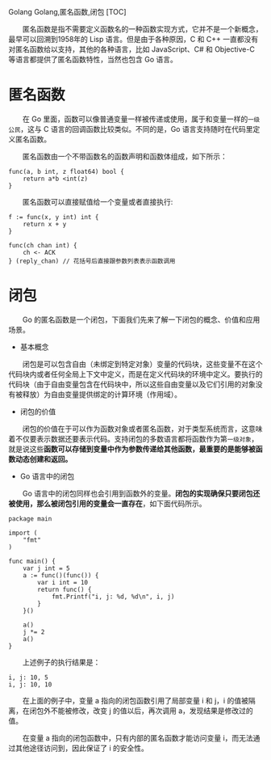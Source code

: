 Golang
Golang,匿名函数,闭包
[TOC]

&emsp;&emsp;匿名函数是指不需要定义函数名的一种函数实现方式，它并不是一个新概念，最早可以回溯到1958年的 Lisp 语言。但是由于各种原因，C 和 C++ 一直都没有对匿名函数给以支持，其他的各种语言，比如 JavaScript、C# 和 Objective-C 等语言都提供了匿名函数特性，当然也包含 Go 语言。

# 匿名函数

&emsp;&emsp;在 Go 里面，函数可以像普通变量一样被传递或使用，属于和变量一样的`一级公民`，这与 C 语言的回调函数比较类似。不同的是，Go 语言支持随时在代码里定义匿名函数。

&emsp;&emsp;匿名函数由一个不带函数名的函数声明和函数体组成，如下所示：

```
func(a, b int, z float64) bool {
	return a*b <int(z)
}
```

&emsp;&emsp;匿名函数可以直接赋值给一个变量或者直接执行:

```
f := func(x, y int) int {
	return x + y
}

func(ch chan int) {
	ch <- ACK
} (reply_chan) // 花括号后直接跟参数列表表示函数调用
```

# 闭包

&emsp;&emsp;Go 的匿名函数是一个闭包，下面我们先来了解一下闭包的概念、价值和应用场景。

* 基本概念

&emsp;&emsp;闭包是可以包含自由（未绑定到特定对象）变量的代码块，这些变量不在这个代码块内或者任何全局上下文中定义，而是在定义代码块的环境中定义。要执行的代码块（由于自由变量包含在代码块中，所以这些自由变量以及它们引用的对象没有被释放）为自由变量提供绑定的计算环境（作用域）。

* 闭包的价值

&emsp;&emsp;闭包的价值在于可以作为函数对象或者匿名函数，对于类型系统而言，这意味着不仅要表示数据还要表示代码。支持闭包的多数语言都将函数作为第`一级对象`，就是说这些**函数可以存储到变量中作为参数传递给其他函数，最重要的是能够被函数动态创建和返回。**

* Go 语言中的闭包

&emsp;&emsp;Go 语言中的闭包同样也会引用到函数外的变量。**闭包的实现确保只要闭包还被使用，那么被闭包引用的变量会一直存在**，如下面代码所示。

```
package main

import (
	"fmt"
)

func main() {
	var j int = 5
	a := func()(func()) {
		var i int = 10
		return func() {
			fmt.Printf("i, j: %d, %d\n", i, j)
		}
	}()
	
	a()
	j *= 2
	a()
}
```

&emsp;&emsp;上述例子的执行结果是：

```
i, j: 10, 5
i, j: 10, 10
```

&emsp;&emsp;在上面的例子中，变量 a 指向的闭包函数引用了局部变量 i 和 j，i 的值被隔离，在闭包外不能被修改，改变 j 的值以后，再次调用 a，发现结果是修改过的值。

&emsp;&emsp;在变量 a 指向的闭包函数中，只有内部的匿名函数才能访问变量 i，而无法通过其他途径访问到，因此保证了 i 的安全性。

